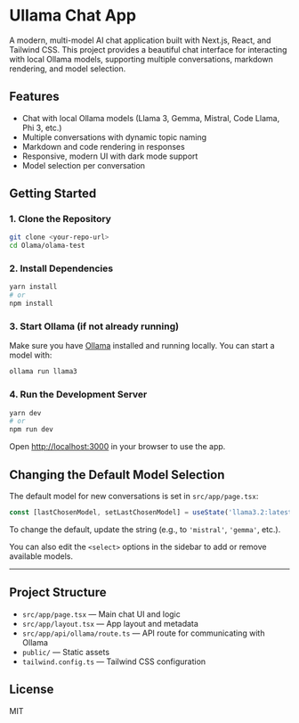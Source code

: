 # Ullama Chat App

A modern, multi-model AI chat application built with Next.js, React, and Tailwind CSS. This project provides a beautiful chat interface for interacting with local Ollama models, supporting multiple conversations, markdown rendering, and model selection.

## Features
- Chat with local Ollama models (Llama 3, Gemma, Mistral, Code Llama, Phi 3, etc.)
- Multiple conversations with dynamic topic naming
- Markdown and code rendering in responses
- Responsive, modern UI with dark mode support
- Model selection per conversation

## Getting Started

### 1. Clone the Repository
```bash
git clone <your-repo-url>
cd Olama/olama-test
```

### 2. Install Dependencies
```bash
yarn install
# or
npm install
```

### 3. Start Ollama (if not already running)
Make sure you have [Ollama](https://ollama.com/) installed and running locally. You can start a model with:
```bash
ollama run llama3
```

### 4. Run the Development Server
```bash
yarn dev
# or
npm run dev
```

Open [http://localhost:3000](http://localhost:3000) in your browser to use the app.

## Changing the Default Model Selection

The default model for new conversations is set in `src/app/page.tsx`:
```js
const [lastChosenModel, setLastChosenModel] = useState('llama3.2:latest');
```
To change the default, update the string (e.g., to `'mistral'`, `'gemma'`, etc.).

You can also edit the `<select>` options in the sidebar to add or remove available models.

---

## Project Structure
- `src/app/page.tsx` — Main chat UI and logic
- `src/app/layout.tsx` — App layout and metadata
- `src/app/api/ollama/route.ts` — API route for communicating with Ollama
- `public/` — Static assets
- `tailwind.config.ts` — Tailwind CSS configuration

## License
MIT
